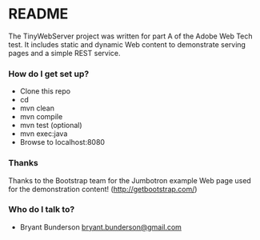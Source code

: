 # README #

The TinyWebServer project was written for part A of the Adobe 
Web Tech test. It includes static and dynamic Web content to
demonstrate serving pages and a simple REST service.

### How do I get set up? ###

* Clone this repo
* cd <projectdir>
* mvn clean
* mvn compile
* mvn test (optional)
* mvn exec:java
* Browse to localhost:8080

### Thanks ###

Thanks to the Bootstrap team for the Jumbotron
example Web page used for the demonstration
content! (http://getbootstrap.com/)

### Who do I talk to? ###

* Bryant Bunderson <bryant.bunderson@gmail.com>
